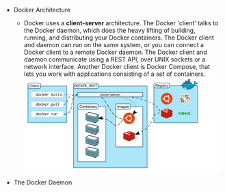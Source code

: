 * Docker Architecture

    * Docker uses a **client-server** architecture. The Docker 'client' talks to the Docker daemon, which does the heavy lifting of building, running, and distributing your Docker containers. The Docker client and daemon can run on the same system, or you can connect a Docker client to a remote Docker daemon. The Docker client and daemon communicate using a REST API, over UNIX sockets or a network interface. Another Docker client is Docker Compose, that lets you work with applications consisting of a set of containers. 
![Preview](./architectureimage1.PNG)

* The Docker Daemon


